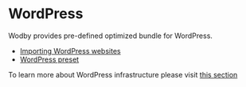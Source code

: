 # WordPress

Wodby provides pre-defined optimized bundle for WordPress.

* [Importing WordPress websites](import.md)
* [WordPress preset](preset.md)

To learn more about WordPress infrastructure please visit [this section](../../infrastructure/bundles/wordpress.md)